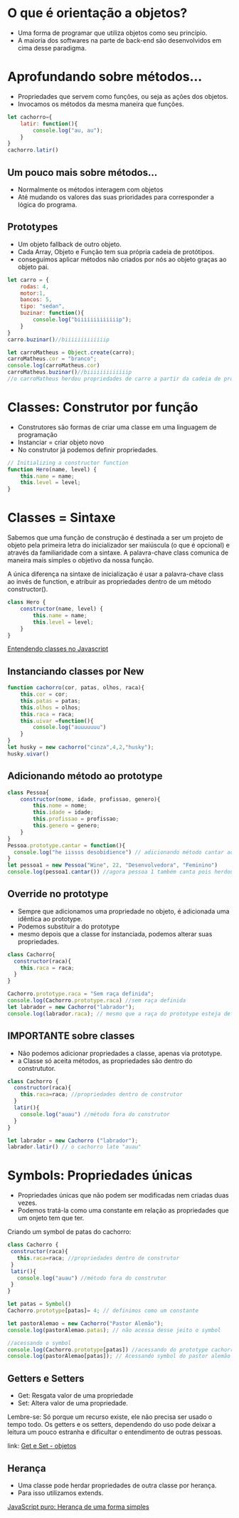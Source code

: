 # O que é orientação a objetos?
- Uma forma de programar que utiliza objetos como seu princípio.
- A maioria dos softwares na parte de back-end são desenvolvidos em cima desse paradigma.

# Aprofundando sobre métodos...

- Propriedades que servem como funções, ou seja as ações dos objetos.
- Invocamos os métodos da mesma maneira que funções.
```javascript
let cachorro={
    latir: function(){
        console.log("au, au");
    }
}
cachorro.latir()
```
## Um pouco mais sobre métodos...
- Normalmente os métodos interagem com objetos
- Até mudando os valores das suas prioridades para corresponder a lógica do programa.

## Prototypes
- Um objeto fallback de outro objeto.
- Cada Array, Objeto e Função tem sua própria cadeia de protótipos.
- conseguimos aplicar métodos não criados por nós ao objeto graças ao objeto pai.
```javascript
let carro = {
    rodas: 4,
    motor:1,
    bancos: 5,
    tipo: "sedan",
    buzinar: function(){
        console.log("biiiiiiiiiiiiip");
    }
}
carro.buzinar()//biiiiiiiiiiiiip

let carroMatheus = Object.create(carro);
carroMatheus.cor = "branco";
console.log(carroMatheus.cor)
carroMatheus.buzinar()//biiiiiiiiiiiiip
//o carroMatheus herdou propriedades de carro a partir da cadeia de protótipos.
```
# Classes: Construtor por função
- Construtores são formas de criar uma classe em uma linguagem de programação
- Instanciar = criar objeto novo
- No construtor já podemos definir propriedades.
```javascript
// Initializing a constructor function
function Hero(name, level) {
	this.name = name;
	this.level = level;
}
```
# Classes = Sintaxe

Sabemos que uma função de construção é destinada a ser um projeto de objeto pela primeira letra do inicializador ser maiúscula (o que é opcional) e através da familiaridade com a sintaxe. A palavra-chave class comunica de maneira mais simples o objetivo da nossa função.

A única diferença na sintaxe de inicialização é usar a palavra-chave class ao invés de function, e atribuir as propriedades dentro de um método constructor().

```javascript
class Hero {
	constructor(name, level) {
		this.name = name;
		this.level = level;
	}
}
```
[Entendendo classes no Javascript](https://www.digitalocean.com/community/tutorials/understanding-classes-in-javascript-pt "Entendendo classes no Javascript")

## Instanciando classes por New 
```javascript
function cachorro(cor, patas, olhos, raca){
    this.cor = cor;
    this.patas = patas;
    this.olhos = olhos;
    this.raca = raca;
    this.uivar =function(){
        console.log("auuuuuuu")
    }
}
let husky = new cachorro("cinza",4,2,"husky");
husky.uivar()
```
## Adicionando método ao prototype

```javascript
class Pessoa{
    constructor(nome, idade, profissao, genero){
        this.nome = nome;
        this.idade = idade;
        this.profissao = profissao;
        this.genero = genero;
    }
}
Pessoa.prototype.cantar = function(){
  console.log("he iissss desobidience") // adicionando método cantar ao prototype
}
let pessoa1 = new Pessoa("Wine", 22, "Desenvolvedora", "Feminino")
console.log(pessoa1.cantar()) //agora pessoa 1 também canta pois herdou o método da classe pessoa.
```
## Override no prototype

- Sempre que adicionamos uma propriedade no objeto, é adicionada uma idêntica ao prototype.
- Podemos substituir a do prototype
- mesmo depois  que a classe for instanciada, podemos alterar suas propriedades.
```javascript
class Cachorro{
  constructor(raca){
    this.raca = raca;
  }
}

Cachorro.prototype.raca = "Sem raça definida";
console.log(Cachorro.prototype.raca) //sem raça definida
let labrador = new Cachorro("labrador");
console.log(labrador.raca); // mesmo que a raça do prototype esteja definido como sem raça definida, a raça foi alterada para o animal labrador.

```
## IMPORTANTE sobre classes
- Não podemos adicionar propriedades a classe, apenas via prototype.
- a Classe só aceita métodos, as propriedades são dentro do constrututor.
```js
class Cachorro {
  constructor(raca){
    this.raca=raca; //propriedades dentro de construtor
  }
  latir(){
    console.log("auau") //método fora do construtor
  }
}

let labrador = new Cachorro ("labrador");
labrador.latir() // o cachorro late "auau"
```
# Symbols: Propriedades únicas
 - Propriedades únicas que não podem ser modificadas nem criadas duas vezes.
 - Podemos tratá-la como uma constante em relação as propriedades que um onjeto tem que ter.

Criando um symbol de patas do cachorro:
 ```js
class Cachorro {
  constructor(raca){
    this.raca=raca; //propriedades dentro de construtor
  }
  latir(){
    console.log("auau") //método fora do construtor
  }
}

let patas = Symbol()
Cachorro.prototype[patas]= 4; // definimos como um constante

let pastorAlemao = new Cachorro("Pastor Alemão");
console.log(pastorAlemao.patas); // não acessa desse jeito o symbol

//acessando o symbol
console.log(Cachorro.prototype[patas]) //acessando do prototype cachorros: 4
console.log(pastorAlemao[patas]); // Acessando symbol do pastor alemão
```
## Getters e Setters
- Get: Resgata valor de uma propriedade
- Set: Altera valor de uma propriedade.

Lembre-se: Só porque um recurso existe, ele não precisa ser usado o tempo todo. Os getters e os setters, dependendo do uso pode deixar a leitura um pouco estranha e dificultar o entendimento de outras pessoas.

link: [Get e Set - objetos](https://www.youtube.com/watch?v=XDk6tS1175M "Get e Set - objetos")

## Herança
- Uma classe pode herdar propriedades de outra classe por herança.
- Para isso utilizamos extends.

[JavaScript puro: Herança de uma forma simples](https://www.youtube.com/watch?v=wQfZ4cyNyqg "JavaScript puro: Herança de uma forma simples")
